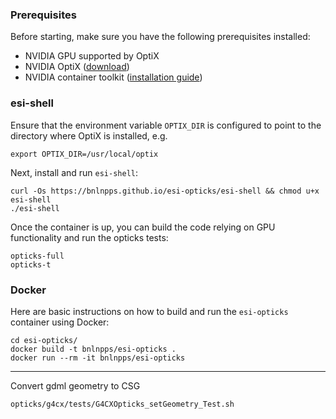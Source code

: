 ### Prerequisites

Before starting, make sure you have the following prerequisites installed:

* NVIDIA GPU supported by OptiX
* NVIDIA OptiX ([download](https://developer.nvidia.com/designworks/optix/download))
* NVIDIA container toolkit ([installation guide](https://docs.nvidia.com/datacenter/cloud-native/container-toolkit/latest/install-guide.html))

### esi-shell

Ensure that the environment variable `OPTIX_DIR` is configured to point to the directory where OptiX is installed, e.g.

```shell
export OPTIX_DIR=/usr/local/optix
```

Next, install and run `esi-shell`:

```shell
curl -Os https://bnlnpps.github.io/esi-opticks/esi-shell && chmod u+x esi-shell
./esi-shell
```

Once the container is up, you can build the code relying on GPU functionality and run the opticks tests:

```shell
opticks-full
opticks-t
```

### Docker

Here are basic instructions on how to build and run the `esi-opticks` container using Docker:

```shell
cd esi-opticks/
docker build -t bnlnpps/esi-opticks .
docker run --rm -it bnlnpps/esi-opticks
```

---

Convert gdml geometry to CSG

```
opticks/g4cx/tests/G4CXOpticks_setGeometry_Test.sh
```
